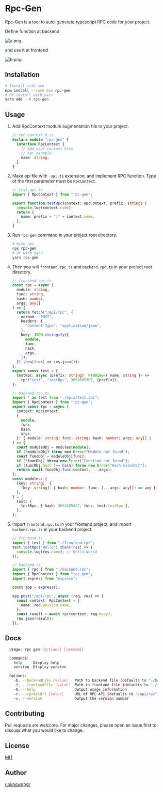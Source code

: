 # Rpc-Gen

Rpc-Gen is a tool to auto-generate typescript RPC code for your project.

Define function at backend

![a.png](/assets/a.png)

and use it at frontend

![b.png](/assets/b.png)

## Installation

```bash
# Install with npm
npm install --save-dev rpc-gen
# Or install with yarn
yarn add --D rpc-gen
```

## Usage

1. Add RpcContext module augmentation file to your project.

   ```typescript
   // rpc-context.d.ts
   declare module "rpc-gen" {
     interface RpcContext {
       // Add your context here
       // For example:
       name: string;
     }
   }
   ```

2. Make api file with `.api.ts` extension, and implement RPC function. Type of the first parameter must be `RpcContext`.

   ```typescript
   // test.api.ts
   import { RpcContext } from "rpc-gen";

   export function testRpc(context: RpcContext, prefix: string) {
     console.log(context.name);
     return {
       name: prefix + ":" + context.name,
     };
   }
   ```

3. Run `rpc-gen` command in your project root directory.

   ```bash
   # With npx
   npx rpc-gen
   # Or with yarn
   yarn rpc-gen
   ```

4. Then you will `frontend.rpc.ts` and `backend.rpc.ts` in your project root directory.

   ```typescript
   // frontend.rpc.ts
   const rpc = async (
     module: string,
     func: string,
     hash: number,
     args: any[]
   ) => {
     return fetch("/api/rpc", {
       method: "POST",
       headers: {
         "Content-Type": "application/json",
       },
       body: JSON.stringify({
         module,
         func,
         hash,
         args,
       }),
     }).then((res) => res.json());
   };
   export const test = {
     testRpc: async (prefix: string): Promise<{ name: string }> =>
       rpc("test", "testRpc", 3662805367, [prefix]),
   };
   ```

   ```typescript
   // backend.rpc.ts
   import * as test from "./apis/test.api";
   import { RpcContext } from "rpc-gen";
   export const rpc = async (
     context: RpcContext,
     {
       module,
       func,
       hash,
       args,
     }: { module: string; func: string; hash: number; args: any[] }
   ) => {
     const moduleObj = modules[module];
     if (!moduleObj) throw new Error("Module not found");
     const funcObj = moduleObj[func];
     if (!funcObj) throw new Error("Function not found");
     if (funcObj.hash !== hash) throw new Error("Hash mismatch");
     return await funcObj.func(context, ...args);
   };
   const modules: {
     [key: string]: {
       [key: string]: { hash: number; func: (...args: any[]) => any };
     };
   } = {
     test: {
       testRpc: { hash: 3662805367, func: test.testRpc },
     },
   };
   ```

5. Import `frontend.rpc.ts` in your frontend project, and import `backend.rpc.ts` in your backend project.

   ```typescript
   // frontend.ts
   import { test } from "./frontend.rpc";
   test.testRpc("Hello").then((res) => {
     console.log(res.name); // Hello:World
   });
   ```

   ```typescript
   // backend.ts
   import { rpc } from "./backend.rpc";
   import { RpcContext } from "rpc-gen";
   import express from "express";

   const app = express();

   app.post("/api/rpc", async (req, res) => {
     const context: RpcContext = {
       name: req.session.name,
     };
     const result = await rpc(context, req.body);
     res.json(result);
   });
   ```

## Docs

 ```bash
   Usage: rpc gen [options] [command]

   Commands:
     help     Display help
     version  Display version

   Options:
     -b, --backendFile [value]   Path to backend file (defaults to "./backend.rpc.ts")
     -f, --frontendFile [value]  Path to frontend file (defaults to "./frontend.rpc.ts")
     -h, --help                  Output usage information
     -r, --rpcApiUrl [value]     URL of RPC API (defaults to "/api/rpc")
     -v, --version               Output the version number
 ```

## Contributing

Pull requests are welcome. For major changes, please open an issue first to discuss what you would like to change.

## License

[MIT](https://choosealicense.com/licenses/mit/)

## Author

[unknownpgr](https://unknownpgr.com/about)
